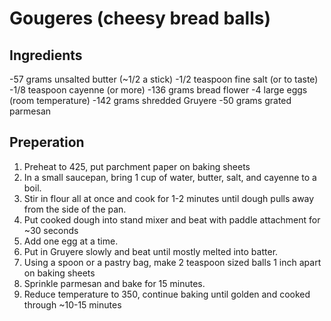 # Gougeres (cheesy bread balls)
## Ingredients
-57 grams unsalted butter (~1/2 a stick)
-1/2 teaspoon fine salt (or to taste)
-1/8 teaspoon cayenne (or more)
-136 grams bread flower
-4 large eggs (room temperature)
-142 grams shredded Gruyere
-50 grams grated parmesan
## Preperation
1. Preheat to 425, put parchment paper on baking sheets
2. In a small saucepan, bring 1 cup of water, butter, salt, and cayenne to a boil.
3. Stir in flour all at once and cook for 1-2 minutes until dough pulls away from the side of the pan.
4. Put cooked dough into stand mixer and beat with paddle attachment for ~30 seconds
5. Add one egg at a time.
6. Put in Gruyere slowly and beat until mostly melted into batter.
7. Using a spoon or a pastry bag, make 2 teaspoon sized balls 1 inch apart on baking sheets
8. Sprinkle parmesan and bake for 15 minutes.
9. Reduce temperature to 350, continue baking until golden and cooked through ~10-15 minutes
